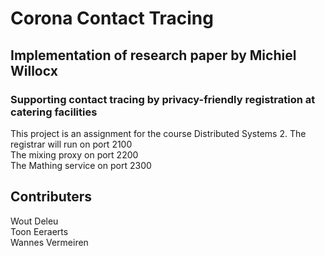 # Corona Contact Tracing
## Implementation of research paper by Michiel Willocx
### Supporting contact tracing by privacy-friendly registration at catering facilities

This project is an assignment for the course Distributed Systems 2.
The registrar will run on port 2100 <br />
The mixing proxy on port 2200 <br />
The Mathing service on port 2300 <br />

## Contributers
Wout Deleu <br />
Toon Eeraerts <br />
Wannes Vermeiren <br />
